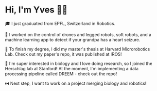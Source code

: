 # Hi, I'm Yves 👋🏻

🎓 I just graduated from EPFL, Switzerland in Robotics. 

🤖 I worked on the control of drones and legged robots, soft robots, and a machine learning app to detect if your grandpa has a heart seizure. 

📜 To finish my degree, I did my master's thesis at Harvard Microrobotics Lab. Check out my paper's repo, it was published at IROS!

🧬 I'm super interested in biology and I love doing research, so I joined the Herschlag lab at Stanford! At the moment, I'm implementing a data processing pipeline called DREEM - check out the repo!

⏭️ Next step, I want to work on a project merging biology and robotics!
